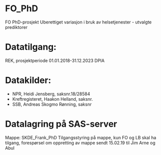# FO_PhD
FO PhD-prosjekt
Uberettiget variasjon i bruk av helsetjenester - utvalgte prediktorer

# Datatilgang:
REK, prosjektperiode 01.01.2018-31.12.2023
DPIA

# Datakilder:
- NPR, Heidi Jensberg, saksnr.18/28584
- Kreftregisteret, Haakon Helland, saksnr.
- SSB, Andreas Skogmo Rønning, saksnr

# Datalagring på SAS-server
Mappe: SKDE_Frank_PhD
Tilgangsstyring på mappe, kun FO og LB skal ha tilgang, forespørsel om oppretting av mappe sendt 15.02.19 til Jim Arne og Abul

